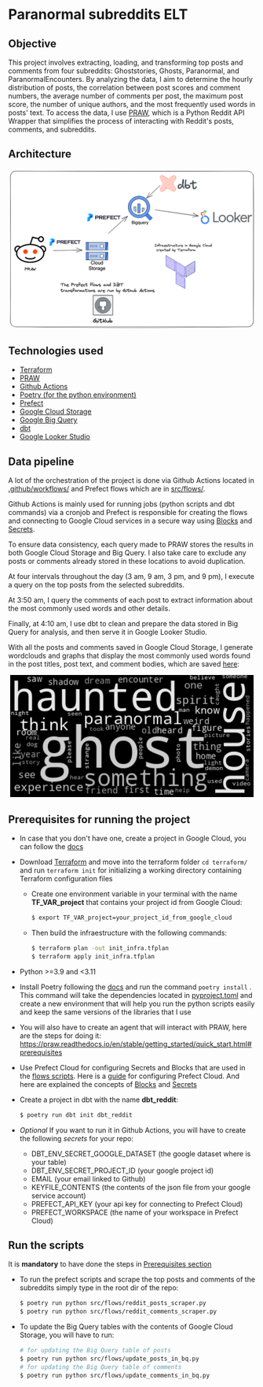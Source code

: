 # Paranormal subreddits ELT

## Objective
This project involves extracting, loading, and transforming top posts and comments from four subreddits: Ghoststories, Ghosts, Paranormal, and ParanormalEncounters. By analyzing the data, I aim to determine the hourly distribution of posts, the correlation between post scores and comment numbers, the average number of comments per post, the maximum post score, the number of unique authors, and the most frequently used words in posts' text. To access the data, I use [PRAW](https://praw.readthedocs.io/en/stable/index.html), which is a Python Reddit API Wrapper that simplifies the process of interacting with Reddit's posts, comments, and subreddits.

## Architecture
<p align="center">
    <img src="data/img/infra_project.png">
</p>

## Technologies used
 - [Terraform](https://developer.hashicorp.com/terraform/docs)
 - [PRAW](https://praw.readthedocs.io/en/stable/index.html)
 - [Github Actions](https://github.com/features/actions)
 - [Poetry (for the python environment)](https://python-poetry.org/docs/)
 - [Prefect](https://www.prefect.io/)
 - [Google Cloud Storage](https://cloud.google.com/storage/)
 - [Google Big Query](https://cloud.google.com/bigquery)
 - [dbt](https://docs.getdbt.com/)
 - [Google Looker Studio](https://lookerstudio.google.com)

## Data pipeline
A lot of the orchestration of the project is done via Github Actions located in [.github/workflows/](.github/workflows/) and Prefect flows which are in [src/flows/](src/flows/).

Github Actions is mainly used for running jobs (python scripts and dbt commands) via a cronjob and Prefect is responsible for creating the flows and connecting to Google Cloud services in a secure way using [Blocks](https://docs.prefect.io/concepts/blocks/) and [Secrets](https://discourse.prefect.io/t/how-to-securely-store-secrets-in-prefect-2-0/1209).

To ensure data consistency, each query made to PRAW stores the results in both Google Cloud Storage and Big Query. I also take care to exclude any posts or comments already stored in these locations to avoid duplication.

At four intervals throughout the day (3 am, 9 am, 3 pm, and 9 pm), I execute a query on the top posts from the selected subreddits.

At 3:50 am, I query the comments of each post to extract information about the most commonly used words and other details.

Finally, at 4:10 am, I use dbt to clean and prepare the data stored in Big Query for analysis, and then serve it in Google Looker Studio.

With all the posts and comments saved in Google Cloud Storage, I generate wordclouds and graphs that display the most commonly used words found in the post titles, post text, and comment bodies, which are saved [here](data/img/):
<p align="center">
    <img src="data/img/wordcloud_post_title.png">
</p>

## Prerequisites for running the project
- In case that you don't have one, create a project in Google Cloud, you can follow the [docs](https://developers.google.com/workspace/guides/create-project)

- Download [Terraform](https://developer.hashicorp.com/terraform/downloads) and move into the terraform folder `cd terraform/` and run `terraform init` for initializing a working directory containing Terraform configuration files

    - Create one environment variable in your terminal with the name **TF_VAR_project** that contains your project id from Google Cloud:
        ```bash
        $ export TF_VAR_project=your_project_id_from_google_cloud
        ```
    - Then build the infraestructure with the following commands:
        ```bash
        $ terraform plan -out init_infra.tfplan
        $ terraform apply init_infra.tfplan
        ```

- Python >=3.9 and <3.11

- Install Poetry following the [docs](https://python-poetry.org/docs/) and run the command `poetry install` . This command will take the dependencies located in [pyproject.toml](pyproject.toml) and create a new environment that will help you run the python scripts easily and keep the same versions of the libraries that I use

- You will also have to create an agent that will interact with PRAW, here are the steps for doing it: https://praw.readthedocs.io/en/stable/getting_started/quick_start.html#prerequisites

- Use Prefect Cloud for configuring Secrets and Blocks that are used in the [flows scripts](src/flows/). Here is a [guide](https://docs.prefect.io/ui/cloud-quickstart/) for configuring Prefect Cloud. And here are explained the concepts of [Blocks](https://docs.prefect.io/concepts/blocks/) and [Secrets](https://discourse.prefect.io/t/how-to-securely-store-secrets-in-prefect-2-0/1209)

- Create a project in dbt with the name **dbt_reddit**:
    ```bash
    $ poetry run dbt init dbt_reddit
    ```

- *Optional* If you want to run it in Github Actions, you will have to create the following _secrets_ for your repo:
    - DBT_ENV_SECRET_GOOGLE_DATASET (the google dataset where is your table)
    - DBT_ENV_SECRET_PROJECT_ID (your google project id)
    - EMAIL (your email linked to Github)
    - KEYFILE_CONTENTS (the contents of the json file from your google service account)
    - PREFECT_API_KEY (your api key for connecting to Prefect Cloud)
    - PREFECT_WORKSPACE (the name of your workspace in Prefect Cloud)

## Run the scripts
It is **mandatory** to have done the steps in [Prerequisites section](#prerequisites-for-running-the-project)

- To run the prefect scripts and scrape the top posts and comments of the subreddits simply type in the root dir of the repo:
    ```bash
    $ poetry run python src/flows/reddit_posts_scraper.py
    $ poetry run python src/flows/reddit_comments_scraper.py
    ```
- To update the Big Query tables with the contents of Google Cloud Storage, you will have to run:
    ```bash
    # for updating the Big Query table of posts
    $ poetry run python src/flows/update_posts_in_bq.py
    # for updating the Big Query table of comments
    $ poetry run python src/flows/update_comments_in_bq.py
    ```
